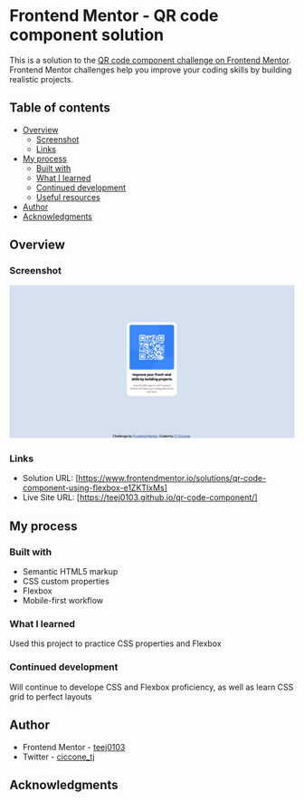 # Frontend Mentor - QR code component solution

This is a solution to the [QR code component challenge on Frontend Mentor](https://www.frontendmentor.io/challenges/qr-code-component-iux_sIO_H). Frontend Mentor challenges help you improve your coding skills by building realistic projects. 

## Table of contents

- [Overview](#overview)
  - [Screenshot](#screenshot)
  - [Links](#links)
- [My process](#my-process)
  - [Built with](#built-with)
  - [What I learned](#what-i-learned)
  - [Continued development](#continued-development)
  - [Useful resources](#useful-resources)
- [Author](#author)
- [Acknowledgments](#acknowledgments)

## Overview

### Screenshot

![](./images/screenshot.png)

### Links

- Solution URL: [https://www.frontendmentor.io/solutions/qr-code-component-using-flexbox-e1ZKTIxMs]
- Live Site URL: [https://teej0103.github.io/qr-code-component/]

## My process

### Built with

- Semantic HTML5 markup
- CSS custom properties
- Flexbox
- Mobile-first workflow

### What I learned

Used this project to practice CSS properties and Flexbox

### Continued development

Will continue to develope CSS and Flexbox proficiency, as well as learn CSS grid to perfect layouts

## Author

- Frontend Mentor - [teej0103](https://www.frontendmentor.io/profile/teej0103)
- Twitter - [ciccone_tj](https://www.twitter.com/ciccone_tj)


## Acknowledgments
